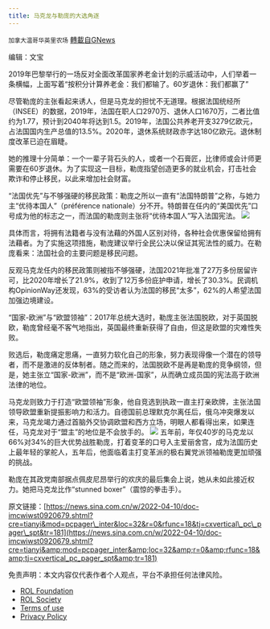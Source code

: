 ```yaml
---
title: 马克龙与勒庞的大选角逐
---
```

`加拿大温哥华英里农场` [轉載自GNews](https://gnews.org/zh-hans/2319510/)

编辑：文宝

2019年巴黎举行的一场反对全面改革国家养老金计划的示威活动中，人们举着一条横幅，上面写着“按积分计算养老金：我们都输了。60岁退休：我们都赢了”

尽管勒庞的主张看起来诱人，但是马克龙的担忧不无道理。根据法国统经所（INSEE）的数据，2019年，法国在职人口2970万、退休人口1670万，二者比值约为1.77，预计到2040年将达到1.5。2019年，法国公共养老开支3279亿欧元，占法国国内生产总值的13.5%。2020年，退休系统财政赤字达180亿欧元。退休制度改革已迫在眉睫。

她的推理十分简单：一个一辈子背石头的人，或者一个石膏匠，比律师或会计师更需要在60岁退休。为了实现这一目标，勒庞指望创造更多的就业机会，打击社会欺诈和停止移民，以此来增加社会财富。

“法国优先”与不够强硬的移民政策：勒庞之所以一直有“法国特朗普”之称，与她力主“优待本国人”（préférence nationale）分不开。特朗普在任内的“美国优先”口号成为他的标志之一，而法国的勒庞则主张将“优待本国人”写入法国宪法。
![](https://n.sinaimg.cn/news/crawl/59/w550h309/20220409/69d8-fbbd80296b1e0a05f144be67c4e7d225.png)


具体而言，将拥有法籍者与没有法藉的外国人区别对待，各种社会优惠保留给拥有法藉者。为了实施这项措施，勒庞建议举行全民公决以保证其宪法性的威力。在勒庞看来：法国社会的主要问题是移民问题。

反观马克龙任内的移民政策则被指不够强硬，法国2021年批准了27万多份居留许可，比2020年增长了21.9%，收到了12万多份庇护申请，增长了30.3%。民调机构OpinionWay还发现，63%的受访者认为法国的移民“太多”，62%的人希望法国加强边境建设。

“国家-欧洲”与“欧盟领袖”：2017年总统大选时，勒庞主张法国脱欧，对于英国脱欧，勒庞曾经毫不客气地指出，英国最终重新获得了自由，但这是欧盟的灾难性失败。

败选后，勒庞痛定思痛，一直努力软化自己的形象，努力表现得像一个潜在的领导者，而不是激进的反体制者。随之而来的，法国脱欧不是再是勒庞的竞争纲领，但是，她主张立“国家-欧洲”，而不是“欧洲-国家”，从而确立成员国的宪法高于欧洲法律的地位。

马克龙则致力于打造“欧盟领袖”形象，他自竞选到执政一直主打亲欧牌，主张法国领导欧盟重新提振影响力和活力。自德国前总理默克尔离任后，俄乌冲突爆发以来，马克龙竭力通过首脑外交协调欧盟和西方立场，明眼人都看得出来，如果连任，马克龙对于“盟主”的地位是不会放手的。
![](https://n.sinaimg.cn/news/crawl/114/w550h364/20220409/1dd2-2d81f900212f2910409a8fd71dc327b9.png)
五年前，年仅40岁的马克龙以66%对34%的巨大优势战胜勒庞，打着变革的口号入主爱丽舍宫，成为法国历史上最年轻的掌舵人，五年后，他面临着主打变革派的极右翼党派领袖勒庞更加顽强的挑战。

勒庞在其政党南部据点佩皮尼昂举行的欢庆的最后集会上说，她从未如此接近权力。她把马克龙比作“stunned boxer”（震惊的拳击手）。

原文链接：[https://news.sina.com.cn/w/2022-04-10/doc-imcwiwst0920679.shtml?cre=tianyi&mod=pcpager\_inter&loc=32&r=0&rfunc=18&tj=cxvertical\_pc\_pager\_spt&tr=181](https://news.sina.com.cn/w/2022-04-10/doc-imcwiwst0920679.shtml?cre=tianyi&amp;mod=pcpager_inter&amp;loc=32&amp;r=0&amp;rfunc=18&amp;tj=cxvertical_pc_pager_spt&amp;tr=181)

 

免责声明：本文内容仅代表作者个人观点，平台不承担任何法律风险。

- [ROL Foundation](https://rolfoundation.org/)
- [ROL Society](https://rolsociety.org/)
- [Terms of use](https://gnews.org/terms-of-use-3/)
- [Privacy Policy](https://gnews.org/privacy-policy/)
